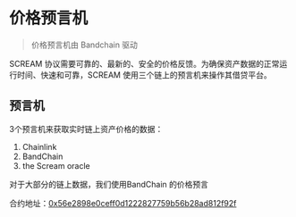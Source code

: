 # 价格预言机
> 价格预言机由 Bandchain 驱动

SCREAM 协议需要可靠的、最新的、安全的价格反馈。为确保资产数据的正常运行时间、快速和可靠，SCREAM 使用三个链上的预言机来操作其借贷平台。

## 预言机

3个预言机来获取实时链上资产价格的数据：

1. Chainlink
2. BandChain
3. the Scream oracle

对于大部分的链上数据，我们使用BandChain 的价格预言

合约地址：[0x56e2898e0ceff0d1222827759b56b28ad812f92f](https://ftmscan.com/address/0x56e2898e0ceff0d1222827759b56b28ad812f92f)
